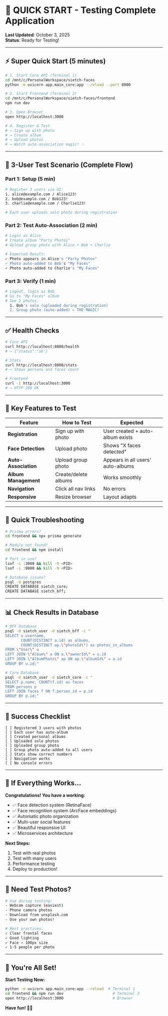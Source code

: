 # 🚀 QUICK START - Testing Complete Application

**Last Updated**: October 3, 2025  
**Status**: Ready for Testing!

---

## ⚡ Super Quick Start (5 minutes)

```bash
# 1. Start Core API (Terminal 1)
cd /mnt/c/PersonalWorkspace/sietch-faces
python -m uvicorn app.main_core:app --reload --port 8000

# 2. Start Frontend (Terminal 2)
cd /mnt/c/PersonalWorkspace/sietch-faces/frontend
npm run dev

# 3. Open Browser
open http://localhost:3000

# 4. Register & Test
# → Sign up with photo
# → Create album
# → Upload photos
# → Watch auto-association magic! ✨
```

---

## 🧪 3-User Test Scenario (Complete Flow)

### Part 1: Setup (5 min)

```bash
# Register 3 users via UI:
1. alice@example.com / Alice123!
2. bob@example.com / Bob123!
3. charlie@example.com / Charlie123!

# Each user uploads solo photo during registration
```

### Part 2: Test Auto-Association (2 min)

```bash
# Login as Alice
# Create album "Party Photos"
# Upload group photo with Alice + Bob + Charlie

# Expected Result:
✓ Photo appears in Alice's "Party Photos"
✓ Photo auto-added to Bob's "My Faces"
✓ Photo auto-added to Charlie's "My Faces"
```

### Part 3: Verify (1 min)

```bash
# Logout, login as Bob
# Go to "My Faces" album
# See 2 photos:
  1. Bob's solo (uploaded during registration)
  2. Group photo (auto-added) ← THE MAGIC!
```

---

## ✅ Health Checks

```bash
# Core API
curl http://localhost:8000/health
# → {"status":"ok"}

# Stats
curl http://localhost:8000/stats
# → Shows persons and faces count

# Frontend
curl -I http://localhost:3000
# → HTTP 200 OK
```

---

## 🎯 Key Features to Test

| Feature | How to Test | Expected |
|---------|-------------|----------|
| **Registration** | Sign up with photo | User created + auto-album exists |
| **Face Detection** | Upload photo | Shows "X faces detected" |
| **Auto-Association** | Upload group photo | Appears in all users' auto-albums |
| **Album Management** | Create/delete albums | Works smoothly |
| **Navigation** | Click all nav links | No errors |
| **Responsive** | Resize browser | Layout adapts |

---

## 🐛 Quick Troubleshooting

```bash
# Prisma errors?
cd frontend && npx prisma generate

# Module not found?
cd frontend && npm install

# Port in use?
lsof -i :3000 && kill -9 <PID>
lsof -i :8000 && kill -9 <PID>

# Database issues?
psql -U postgres
CREATE DATABASE sietch_core;
CREATE DATABASE sietch_bff;
```

---

## 📊 Check Results in Database

```bash
# BFF Database
psql -U sietch_user -d sietch_bff -c "
SELECT u.username, 
       COUNT(DISTINCT a.id) as albums,
       COUNT(DISTINCT ap.\"photoId\") as photos_in_albums
FROM \"User\" u
LEFT JOIN \"Album\" a ON a.\"ownerId\" = u.id
LEFT JOIN \"AlbumPhoto\" ap ON ap.\"albumId\" = a.id
GROUP BY u.id;"

# Core Database
psql -U sietch_user -d sietch_core -c "
SELECT p.name, COUNT(f.id) as faces
FROM persons p
LEFT JOIN faces f ON f.person_id = p.id
GROUP BY p.id;"
```

---

## 🎉 Success Checklist

```
[ ] Registered 3 users with photos
[ ] Each user has auto-album
[ ] Created personal albums
[ ] Uploaded solo photos
[ ] Uploaded group photo
[ ] Group photo auto-added to all users
[ ] Stats show correct numbers
[ ] Navigation works
[ ] No console errors
```

---

## 🚀 If Everything Works...

**Congratulations! You have a working:**
- ✅ Face detection system (RetinaFace)
- ✅ Face recognition system (ArcFace embeddings)
- ✅ Automatic photo organization
- ✅ Multi-user social features
- ✅ Beautiful responsive UI
- ✅ Microservices architecture

**Next Steps:**
1. Test with real photos
2. Test with many users
3. Performance testing
4. Deploy to production!

---

## 📸 Need Test Photos?

```bash
# Use during testing:
- Webcam capture (easiest)
- Phone camera photos
- Download from unsplash.com
- Use your own photos!

# Best practices:
✓ Clear frontal faces
✓ Good lighting
✓ Face > 100px size
✓ 1-5 people per photo
```

---

## 🎊 You're All Set!

**Start Testing Now:**
```bash
python -m uvicorn app.main_core:app --reload  # Terminal 1
cd frontend && npm run dev                      # Terminal 2
open http://localhost:3000                      # Browser
```

**Have fun! 🚀✨**
